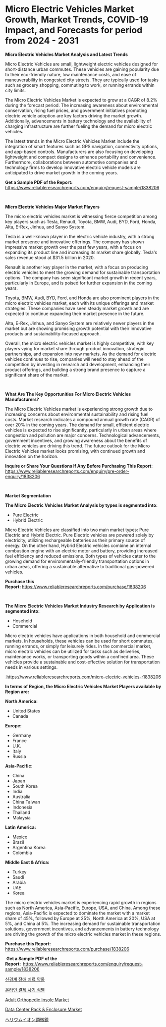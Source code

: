 <p><h1>Micro Electric Vehicles Market Growth, Market Trends, COVID-19 Impact, and Forecasts for period from 2024 - 2031</h1></p><p><strong>Micro Electric Vehicles Market Analysis and Latest Trends</strong></p>
<p><p>Micro Electric Vehicles are small, lightweight electric vehicles designed for short-distance urban commutes. These vehicles are gaining popularity due to their eco-friendly nature, low maintenance costs, and ease of maneuverability in congested city streets. They are typically used for tasks such as grocery shopping, commuting to work, or running errands within city limits.</p><p>The Micro Electric Vehicles Market is expected to grow at a CAGR of 8.2% during the forecast period. The increasing awareness about environmental conservation, rising fuel prices, and government initiatives promoting electric vehicle adoption are key factors driving the market growth. Additionally, advancements in battery technology and the availability of charging infrastructure are further fueling the demand for micro electric vehicles.</p><p>The latest trends in the Micro Electric Vehicles Market include the integration of smart features such as GPS navigation, connectivity options, and app-based controls. Manufacturers are also focusing on developing lightweight and compact designs to enhance portability and convenience. Furthermore, collaborations between automotive companies and technology firms to develop innovative electric vehicle models are anticipated to drive market growth in the coming years.</p></p>
<p><strong>Get a Sample PDF of the Report:&nbsp;</strong> <a href="https://www.reliableresearchreports.com/enquiry/request-sample/1838206">https://www.reliableresearchreports.com/enquiry/request-sample/1838206</a></p>
<p>&nbsp;</p>
<p><strong>Micro Electric Vehicles Major Market Players</strong></p>
<p><p>The micro electric vehicles market is witnessing fierce competition among key players such as Tesla, Renault, Toyota, BMW, Audi, BYD, Ford, Honda, Alta, E-Rex, Jinhua, and Sanyo System. </p><p>Tesla is a well-known player in the electric vehicle industry, with a strong market presence and innovative offerings. The company has shown impressive market growth over the past few years, with a focus on expanding its product line and increasing its market share globally. Tesla's sales revenue stood at $31.5 billion in 2020.</p><p>Renault is another key player in the market, with a focus on producing electric vehicles to meet the growing demand for sustainable transportation options. The company has seen significant market growth in recent years, particularly in Europe, and is poised for further expansion in the coming years.</p><p>Toyota, BMW, Audi, BYD, Ford, and Honda are also prominent players in the micro electric vehicles market, each with its unique offerings and market strategies. These companies have seen steady market growth and are expected to continue expanding their market presence in the future.</p><p>Alta, E-Rex, Jinhua, and Sanyo System are relatively newer players in the market but are showing promising growth potential with their innovative products and sustainability-focused approach.</p><p>Overall, the micro electric vehicles market is highly competitive, with key players vying for market share through product innovation, strategic partnerships, and expansion into new markets. As the demand for electric vehicles continues to rise, companies will need to stay ahead of the competition by investing in research and development, enhancing their product offerings, and building a strong brand presence to capture a significant share of the market.</p></p>
<p>&nbsp;</p>
<p><strong>What Are The Key Opportunities For Micro Electric Vehicles Manufacturers?</strong></p>
<p><p>The Micro Electric Vehicles market is experiencing strong growth due to increasing concerns about environmental sustainability and rising fuel costs. Market research indicates a compound annual growth rate (CAGR) of over 20% in the coming years. The demand for small, efficient electric vehicles is expected to rise significantly, particularly in urban areas where congestion and pollution are major concerns. Technological advancements, government incentives, and growing awareness about the benefits of electric vehicles are driving this trend. The future outlook for the Micro Electric Vehicles market looks promising, with continued growth and innovation on the horizon.</p></p>
<p><strong>Inquire or Share Your Questions If Any Before Purchasing This Report:</strong> <a href="https://www.reliableresearchreports.com/enquiry/pre-order-enquiry/1838206">https://www.reliableresearchreports.com/enquiry/pre-order-enquiry/1838206</a></p>
<p>&nbsp;</p>
<p><strong>Market Segmentation</strong></p>
<p><strong>The Micro Electric Vehicles Market Analysis by types is segmented into:</strong></p>
<p><ul><li>Pure Electric</li><li>Hybrid Electric</li></ul></p>
<p><p>Micro Electric Vehicles are classified into two main market types: Pure Electric and Hybrid Electric. Pure Electric vehicles are powered solely by electricity, utilizing rechargeable batteries as their primary source of energy. On the other hand, Hybrid Electric vehicles combine an internal combustion engine with an electric motor and battery, providing increased fuel efficiency and reduced emissions. Both types of vehicles cater to the growing demand for environmentally-friendly transportation options in urban areas, offering a sustainable alternative to traditional gas-powered vehicles.</p></p>
<p><strong>Purchase this Report:&nbsp;</strong><a href="https://www.reliableresearchreports.com/purchase/1838206">https://www.reliableresearchreports.com/purchase/1838206</a></p>
<p>&nbsp;</p>
<p><strong>The Micro Electric Vehicles Market Industry Research by Application is segmented into:</strong></p>
<p><ul><li>Hosehold</li><li>Commercial</li></ul></p>
<p><p>Micro electric vehicles have applications in both household and commercial markets. In households, these vehicles can be used for short commutes, running errands, or simply for leisurely rides. In the commercial market, micro electric vehicles can be utilized for tasks such as deliveries, maintenance works, or transporting goods within a confined area. These vehicles provide a sustainable and cost-effective solution for transportation needs in various settings.</p></p>
<p><a href="https://www.reliableresearchreports.com/micro-electric-vehicles-r1838206">&nbsp;https://www.reliableresearchreports.com/micro-electric-vehicles-r1838206</a></p>
<p><strong>In terms of Region, the Micro Electric Vehicles Market Players available by Region are:</strong></p>
<p>
    <p> <strong> North America: </strong>
        <ul>
            <li>United States</li>
            <li>Canada</li>
        </ul>
        </p> 
    <p> <strong> Europe: </strong>
        <ul>
            <li>Germany</li>
            <li>France</li>
            <li>U.K.</li>
            <li>Italy</li>
            <li>Russia</li>
        </ul>
        </p> 
    <p> <strong> Asia-Pacific: </strong>
        <ul>
            <li>China</li>
            <li>Japan</li>
            <li>South Korea</li>
            <li>India</li>
            <li>Australia</li>
            <li>China Taiwan</li>
            <li>Indonesia</li>
            <li>Thailand</li>
            <li>Malaysia</li>
        </ul>
        </p> 
    <p> <strong> Latin America: </strong>
        <ul>
            <li>Mexico</li>
            <li>Brazil</li>
            <li>Argentina Korea</li>
            <li>Colombia</li>
        </ul>
        </p> 
    <p> <strong> Middle East & Africa: </strong>
        <ul>
            <li>Turkey</li>
            <li>Saudi</li>
            <li>Arabia</li>
            <li>UAE</li>
            <li>Korea</li>
        </ul>
    </p>
    </p>
<p><p>The micro electric vehicles market is experiencing rapid growth in regions such as North America, Asia-Pacific, Europe, USA, and China. Among these regions, Asia-Pacific is expected to dominate the market with a market share of 45%, followed by Europe at 25%, North America at 20%, USA at 5%, and China at 5%. The increasing demand for sustainable transportation solutions, government incentives, and advancements in battery technology are driving the growth of the micro electric vehicles market in these regions.</p></p>
<p><strong>Purchase this Report: </strong><a href="https://www.reliableresearchreports.com/purchase/1838206">https://www.reliableresearchreports.com/purchase/1838206</a></p>
<p>&nbsp;<strong>Get a Sample PDF of the Report:&nbsp;&nbsp;</strong><a href="https://www.reliableresearchreports.com/enquiry/request-sample/1838206">https://www.reliableresearchreports.com/enquiry/request-sample/1838206</a></p>
<p><strong></strong></p>
<p><p><a href="https://github.com/rrmadityapu/Market-Research-Report-List-1/blob/main/1683938113063.md">신경계 장애 치료 약물</a></p><p><a href="https://github.com/vanessagrant665567/Market-Research-Report-List-1/blob/main/4240459113062.md">온라인 결제 사기 식별</a></p><p><a href="https://github.com/Chiragrp22/Market-Research-Report-List-5/blob/main/adult-orthopedic-insole-market.md">Adult Orthopedic Insole Market</a></p><p><a href="https://issuu.com/reportprime-2/docs/data-center-rack-enclosure-market-size-2030.pptx">Data Center Rack & Enclosure Market</a></p><p><a href="https://github.com/lily-u-genius/Market-Research-Report-List-2/blob/main/1722344121070.md">ヘリウムイオン顕微鏡</a></p></p>